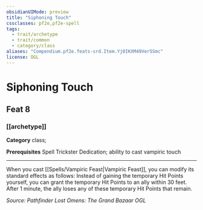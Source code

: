 ```yaml
---
obsidianUIMode: preview
title: "Siphoning Touch"
cssclasses: pf2e,pf2e-spell
tags:
  - trait/archetype
  - trait/common
  - category/class
aliases: "Compendium.pf2e.feats-srd.Item.Yj0IKXM49Ver5Smc"
license: OGL
---
```

# Siphoning Touch
## Feat 8
### [[archetype]]

**Category** class; 



**Prerequisites** Spell Trickster Dedication; ability to cast vampiric touch
* * *
When you cast [[Spells/Vampiric Feast|Vampiric Feast]], you can modify its standard effects as follows: Instead of gaining the temporary Hit Points yourself, you can grant the temporary Hit Points to an ally within 30 feet. After 1 minute, the ally loses any of these temporary Hit Points that remain.

*Source: Pathfinder Lost Omens: The Grand Bazaar*
*OGL*